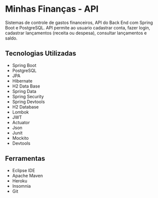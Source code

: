 # Minhas Finanças - API
Sistemas de controle de gastos financeiros, API do Back End com Spring Boot e PostgreSQL.
API permite ao usuario cadastrar conta, fazer login, cadastrar lançamentos (receita ou despesa), consultar lançamentos e saldo. 

## Tecnologias Utilizadas

- Spring Boot
- PostgreSQL
- JPA
- Hibernate
- H2 Data Base
- Spring Data
- Spring Security
- Spring Devtools
- H2 Database
- Lombok
- JWT
- Actuator
- Json
- Junit
- Mockito
- Devtools



## Ferramentas

- Eclipse IDE
- Apache Maven
- Heroku
- Insomnia
- Git
